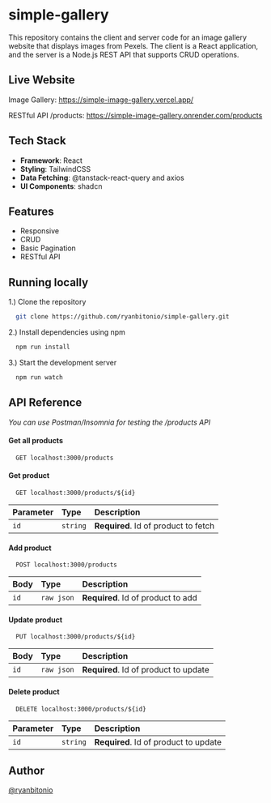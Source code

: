 # simple-gallery

This repository contains the client and server code for an image gallery website that displays images from Pexels. The client is a React application, and the server is a Node.js REST API that supports CRUD operations.

## Live Website

Image Gallery: https://simple-image-gallery.vercel.app/

RESTful API /products: https://simple-image-gallery.onrender.com/products

## Tech Stack

- **Framework**: React
- **Styling**: TailwindCSS
- **Data Fetching**: @tanstack-react-query and axios
- **UI Components**: shadcn

## Features

- Responsive
- CRUD
- Basic Pagination
- RESTful API

## Running locally

1.) Clone the repository

```bash
  git clone https://github.com/ryanbitonio/simple-gallery.git
```

2.) Install dependencies using npm

```bash
  npm run install
```

3.) Start the development server

```bash
  npm run watch
```

## API Reference

_You can use Postman/Insomnia for testing the /products API_

#### Get all products

```http
  GET localhost:3000/products
```

#### Get product

```http
  GET localhost:3000/products/${id}
```

| Parameter | Type     | Description                          |
| :-------- | :------- | :----------------------------------- |
| `id`      | `string` | **Required**. Id of product to fetch |

#### Add product

```http
  POST localhost:3000/products
```

| Body | Type       | Description                        |
| :--- | :--------- | :--------------------------------- |
| `id` | `raw json` | **Required**. Id of product to add |

#### Update product

```http
  PUT localhost:3000/products/${id}
```

| Body | Type       | Description                           |
| :--- | :--------- | :------------------------------------ |
| `id` | `raw json` | **Required**. Id of product to update |

#### Delete product

```http
  DELETE localhost:3000/products/${id}
```

| Parameter | Type     | Description                           |
| :-------- | :------- | :------------------------------------ |
| `id`      | `string` | **Required**. Id of product to update |

## Author

[@ryanbitonio](https://github.com/ryanbitonio)
